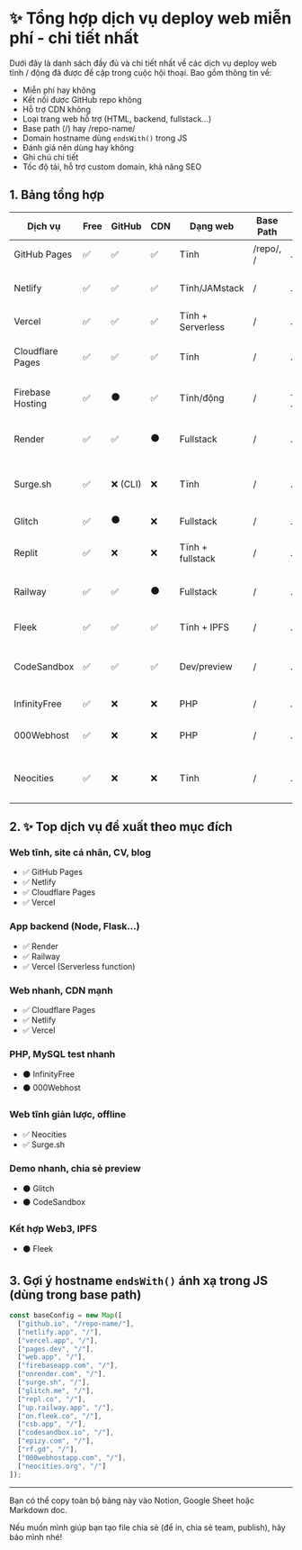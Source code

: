 # ✨ Tổng hợp dịch vụ deploy web miễn phí - chi tiết nhất

Dưới đây là danh sách đầy đủ và chi tiết nhất về các dịch vụ deploy web tĩnh / động đã được đề cập trong cuộc hội thoại. Bao gồm thông tin về:

* Miễn phí hay không
* Kết nối được GitHub repo không
* Hỗ trợ CDN không
* Loại trang web hỗ trợ (HTML, backend, fullstack...)
* Base path (/) hay /repo-name/
* Domain hostname dùng `endsWith()` trong JS
* Đánh giá nên dùng hay không
* Ghi chú chi tiết
* Tốc độ tải, hỗ trợ custom domain, khả năng SEO

## 1. Bảng tổng hợp

| Dịch vụ          | Free | GitHub  | CDN | Dạng web          | Base Path | Domain `endsWith`           | Nên dùng?    | Custom Domain | SEO Friendly | Tốc độ tải    | Ghi chú                    |
| ---------------- | ---- | ------- | --- | ----------------- | --------- | --------------------------- | ------------ | ------------- | ------------ | ------------- | -------------------------- |
| GitHub Pages     | ✅    | ✅       | ✅   | Tĩnh              | /repo/, / | .github.io                  | ✅ Rất nên    | ✅             | ✅            | 🟢 Nhanh      | Cực ổn định                |
| Netlify          | ✅    | ✅       | ✅   | Tĩnh/JAMstack     | /         | .netlify.app                | ✅ Nên        | ✅             | ✅            | 🟢 Rất nhanh  | Auto deploy GitHub         |
| Vercel           | ✅    | ✅       | ✅   | Tĩnh + Serverless | /         | .vercel.app                 | ✅ Nên        | ✅             | ✅            | 🟢 Rất nhanh  | Redirect từ now\.sh        |
| Cloudflare Pages | ✅    | ✅       | ✅   | Tĩnh              | /         | .pages.dev                  | ✅ Nên        | ✅             | ✅            | 🟢 Nhanh nhất | CDN mạnh                   |
| Firebase Hosting | ✅    | ⚫️      | ✅   | Tĩnh/động         | /         | .web.app / .firebaseapp.com | ✅ Nên        | ✅             | ✅            | 🟡 Trung bình | Dùng .web.app là chính     |
| Render           | ✅    | ✅       | ⚫️  | Fullstack         | /         | .onrender.com               | ✅ Dùng tốt   | ✅             | ✅            | 🟡 Trung bình | Có sleep trong free tier   |
| Surge.sh         | ✅    | ❌ (CLI) | ❌   | Tĩnh              | /         | .surge.sh                   | ✅ OK         | ✅             | 🟡 Không rõ  | 🟡 TB         | Rất nhẹ, không cần đăng ký |
| Glitch           | ✅    | ⚫️      | ❌   | Fullstack         | /         | .glitch.me                  | ❌ Hạn chế    | ❌             | ❌            | 🔴 Chậm       | Hay lỗi, đợi lâu           |
| Replit           | ✅    | ❌       | ❌   | Tĩnh + fullstack  | /         | .repl.co                    | ❌ Không nên  | ✅             | ❌            | 🔴 Chậm       | App sleep, giới hạn        |
| Railway          | ✅    | ✅       | ⚫️  | Fullstack         | /         | .up.railway.app             | ⚫️ Tạm được  | ✅             | ✅            | 🟡 Trung bình | Tốt backend, có sleep      |
| Fleek            | ✅    | ✅       | ✅   | Tĩnh + IPFS       | /         | .on.fleek.co                | ⚫️ Mới       | ✅             | 🟡 Giới hạn  | 🟡 TB         | Hỗ trợ Web3                |
| CodeSandbox      | ✅    | ✅       | ✅   | Dev/preview       | /         | .csb.app                    | ⚫️ Dùng tạm  | ❌             | ❌            | 🟡 TB         | Preview nhanh, không SEO   |
| InfinityFree     | ✅    | ❌       | ❌   | PHP               | /         | .epizy.com / .rf.gd         | ❌ Kém        | ✅             | ❌            | 🔴 Rất chậm   | Hay downtime               |
| 000Webhost       | ✅    | ❌       | ❌   | PHP               | /         | .000webhostapp.com          | ❌ Không nên  | ✅             | ❌            | 🔴 Rất chậm   | Tự xóa site, ẩn rủi ro     |
| Neocities        | ✅    | ❌       | ❌   | Tĩnh              | /         | .neocities.org              | ✅ Ổn cá nhân | ✅             | 🟡 Cơ bản    | 🟡 TB         | Phong cách retro, cổ điển  |

## 2. ✨ Top dịch vụ đề xuất theo mục đích

### Web tĩnh, site cá nhân, CV, blog

* ✅ GitHub Pages
* ✅ Netlify
* ✅ Cloudflare Pages
* ✅ Vercel

### App backend (Node, Flask...)

* ✅ Render
* ✅ Railway
* ✅ Vercel (Serverless function)

### Web nhanh, CDN mạnh

* ✅ Cloudflare Pages
* ✅ Netlify
* ✅ Vercel

### PHP, MySQL test nhanh

* ⚫️ InfinityFree
* ⚫️ 000Webhost

### Web tĩnh giản lược, offline

* ✅ Neocities
* ✅ Surge.sh

### Demo nhanh, chia sẻ preview

* ⚫️ Glitch
* ⚫️ CodeSandbox

### Kết hợp Web3, IPFS

* ⚫️ Fleek

## 3. Gợi ý hostname `endsWith()` ánh xạ trong JS (dùng trong base path)

```js
const baseConfig = new Map([
  ["github.io", "/repo-name/"],
  ["netlify.app", "/"],
  ["vercel.app", "/"],
  ["pages.dev", "/"],
  ["web.app", "/"],
  ["firebaseapp.com", "/"],
  ["onrender.com", "/"],
  ["surge.sh", "/"],
  ["glitch.me", "/"],
  ["repl.co", "/"],
  ["up.railway.app", "/"],
  ["on.fleek.co", "/"],
  ["csb.app", "/"],
  ["codesandbox.io", "/"],
  ["epizy.com", "/"],
  ["rf.gd", "/"],
  ["000webhostapp.com", "/"],
  ["neocities.org", "/"]
]);
```

---

Bạn có thể copy toàn bộ bảng này vào Notion, Google Sheet hoặc Markdown doc.

Nếu muốn mình giúp bạn tạo file chia sẻ (để in, chia sẻ team, publish), hãy bảo mình nhé!
